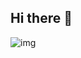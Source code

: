 ## Hi there 👋
![img](https://github.com/DominikZurawski/DominikZurawski/assets/38438473/48347ac6-bb5c-4a7b-9914-1dc57d69219d)

<!--
**DominikZurawski/DominikZurawski** is a ✨ _special_ ✨ repository because its `README.md` (this file) appears on your GitHub profile.

Here are some ideas to get you started:

- 🔭 I’m currently working on ...
- 🌱 I’m currently learning ...
- 👯 I’m looking to collaborate on ...
- 🤔 I’m looking for help with ...
- 💬 Ask me about ...
- 📫 How to reach me: ...
- 😄 Pronouns: ...
- ⚡ Fun fact: ...
-->
